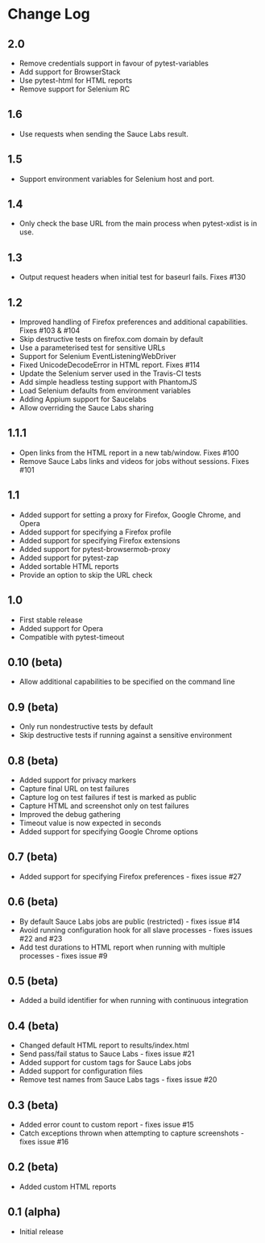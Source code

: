 Change Log
==========

2.0
---
* Remove credentials support in favour of pytest-variables
* Add support for BrowserStack
* Use pytest-html for HTML reports
* Remove support for Selenium RC

1.6
---
* Use requests when sending the Sauce Labs result.

1.5
---
* Support environment variables for Selenium host and port.

1.4
---
* Only check the base URL from the main process when pytest-xdist is in use.

1.3
---
* Output request headers when initial test for baseurl fails. Fixes #130

1.2
-----
* Improved handling of Firefox preferences and additional capabilities. Fixes #103 & #104
* Skip destructive tests on firefox.com domain by default
* Use a parameterised test for sensitive URLs
* Support for Selenium EventListeningWebDriver
* Fixed UnicodeDecodeError in HTML report. Fixes #114
* Update the Selenium server used in the Travis-CI tests
* Add simple headless testing support with PhantomJS
* Load Selenium defaults from environment variables
* Adding Appium support for Saucelabs
* Allow overriding the Sauce Labs sharing

1.1.1
-----
* Open links from the HTML report in a new tab/window. Fixes #100
* Remove Sauce Labs links and videos for jobs without sessions. Fixes #101

1.1
---

* Added support for setting a proxy for Firefox, Google Chrome, and Opera
* Added support for specifying a Firefox profile
* Added support for specifying Firefox extensions
* Added support for pytest-browsermob-proxy
* Added support for pytest-zap
* Added sortable HTML reports
* Provide an option to skip the URL check

1.0
---

* First stable release
* Added support for Opera
* Compatible with pytest-timeout

0.10 (beta)
-----------

* Allow additional capabilities to be specified on the command line

0.9 (beta)
----------

* Only run nondestructive tests by default
* Skip destructive tests if running against a sensitive environment

0.8 (beta)
----------

 * Added support for privacy markers
 * Capture final URL on test failures
 * Capture log on test failures if test is marked as public
 * Capture HTML and screenshot only on test failures
 * Improved the debug gathering
 * Timeout value is now expected in seconds
 * Added support for specifying Google Chrome options

0.7 (beta)
----------

 * Added support for specifying Firefox preferences - fixes issue #27

0.6 (beta)
----------

 * By default Sauce Labs jobs are public (restricted) - fixes issue #14
 * Avoid running configuration hook for all slave processes - fixes issues #22 and #23
 * Add test durations to HTML report when running with multiple processes - fixes issue #9

0.5 (beta)
----------

 * Added a build identifier for when running with continuous integration

0.4 (beta)
----------

 * Changed default HTML report to results/index.html
 * Send pass/fail status to Sauce Labs - fixes issue #21
 * Added support for custom tags for Sauce Labs jobs
 * Added support for configuration files
 * Remove test names from Sauce Labs tags - fixes issue #20

0.3 (beta)
----------

 * Added error count to custom report - fixes issue #15
 * Catch exceptions thrown when attempting to capture screenshots - fixes issue #16

0.2 (beta)
----------

 * Added custom HTML reports

0.1 (alpha)
-----------

 * Initial release